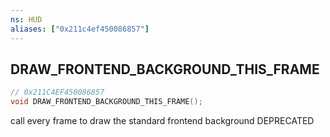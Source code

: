 ```yaml
---
ns: HUD
aliases: ["0x211c4ef450086857"]
---
```

## DRAW_FRONTEND_BACKGROUND_THIS_FRAME

```c
// 0x211C4EF450086857
void DRAW_FRONTEND_BACKGROUND_THIS_FRAME();
```

call every frame to draw the standard frontend background
DEPRECATED

